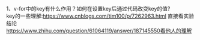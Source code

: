 1、v-for中的key有什么作用？如何在设置key后通过代码改变key的值?<br>
key的一些理解:https://www.cnblogs.com/tim100/p/7262963.html 直接看实验结论<br>
             https://www.zhihu.com/question/61064119/answer/187145550看他人的理解<br>
